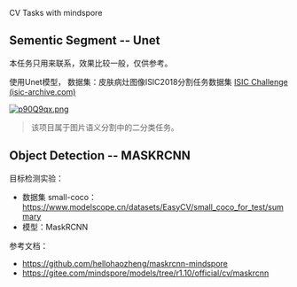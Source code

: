 CV Tasks with mindspore

## Sementic Segment -- Unet

本任务只用来联系，效果比较一般，仅供参考。

使用Unet模型，
数据集：皮肤病灶图像ISIC2018分割任务数据集 [ISIC Challenge (isic-archive.com)](https://challenge.isic-archive.com/landing/2018/45/)

[![p90Q9qx.png](https://s1.ax1x.com/2023/05/08/p90Q9qx.png)](https://imgse.com/i/p90Q9qx)

> 该项目属于图片语义分割中的二分类任务。 

## Object Detection -- MASKRCNN

目标检测实验：
- 数据集 small-coco：https://www.modelscope.cn/datasets/EasyCV/small_coco_for_test/summary
- 模型：MaskRCNN

参考文档：
- https://github.com/hellohaozheng/maskrcnn-mindspore
- https://gitee.com/mindspore/models/tree/r1.10/official/cv/maskrcnn